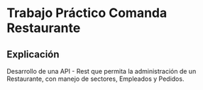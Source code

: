 Trabajo Práctico Comanda Restaurante
==============================

## Explicación
Desarrollo de una API - Rest que permita la administración de un Restaurante, con manejo de sectores, Empleados y Pedidos.
